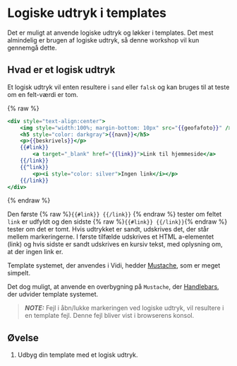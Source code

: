 # Logiske udtryk i templates

Det er muligt at anvende logiske udtryk og løkker i templates. Det mest almindelig er brugen af logiske udtryk, så 
denne workshop vil kun gennemgå dette.

## Hvad er et logisk udtryk

Et logisk udtryk vil enten resultere i `sand` eller `falsk` og kan bruges til at teste om en felt-værdi er tom.

{% raw %}
```handlebars
<div style="text-align:center">
    <img style="width:100%; margin-bottom: 10px" src="{{geofafoto}}" />
    <h5 style="color: darkgray">{{navn}}</h5>
    <p>{{beskrivels}}</p>
    {{#link}}
        <a target="_blank" href="{{link}}">Link til hjemmeside</a>
    {{/link}}
    {{^link}}
        <p><i style="color: silver">Ingen link</i></p>
    {{/link}}
</div>
```
{% endraw %}

Den første {% raw %}`{{#link}} {{/link}}` {% endraw %} tester om feltet `link` er udfyldt og den sidste {% raw %}`{{#link}} {{/link}}`{% endraw %} tester om det er tomt. 
Hvis udtrykket er sandt, udskrives det, der står mellem markeringerne. I første tilfælde udskrives et HTML a-elementet (link) og hvis sidste er 
sandt udskrives en kursiv tekst, med oplysning om, at der ingen link er.

Template systemet, der anvendes i Vidi, hedder [Mustache](https://mustache.github.io/mustache.5.html), som er meget simpelt. 

Det dog muligt, at anvende en overbygning på `Mustache`, der [Handlebars](https://handlebarsjs.com), der udvider template systemet. 

> **_NOTE:_**  Fejl i åbn/lukke markeringen ved logiske udtryk, vil resultere i en template fejl. Denne fejl bliver vist i browserens konsol.

## Øvelse

1. Udbyg din template med et logisk udtryk.
